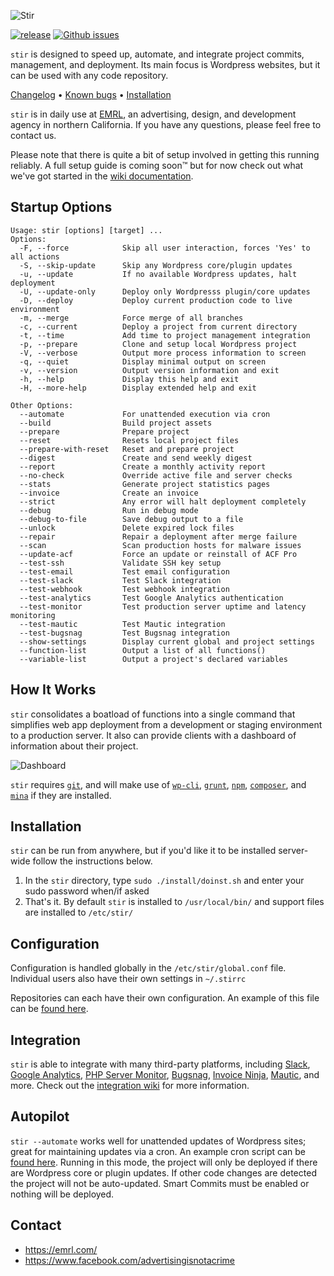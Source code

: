 ﻿﻿![Stir](https://raw.githubusercontent.com/EMRL/stir/master/img/logo.png)

[![release](https://img.shields.io/github/v/release/emrl/stir?sort=semver)](https://github.com/EMRL/stir/releases/latest)
[![Github issues](https://img.shields.io/github/issues/emrl/stir)](https://github.com/EMRL/stir/issues)

`stir` is designed to speed up, automate, and integrate project commits, management, and deployment. Its main focus is Wordpress websites, but it can be used with any code repository. 

[Changelog](https://github.com/EMRL/stir/blob/master/CHANGELOG.md) &bull; [Known bugs](https://github.com/EMRL/stir/issues?q=is%3Aopen+is%3Aissue+label%3Abug) &bull; [Installation](https://github.com/EMRL/stir/wiki)

`stir` is in daily use at [EMRL](https://emrl.com), an advertising, design, and development agency in northern California. If you have any questions, please feel free to contact us.

Please note that there is quite a bit of setup involved in getting this running reliably. A full setup guide is coming soon™ but for now check out what we've got started in the [wiki documentation](https://github.com/EMRL/stir/wiki).

## Startup Options

```
Usage: stir [options] [target] ...
Options:
  -F, --force            Skip all user interaction, forces 'Yes' to all actions
  -S, --skip-update      Skip any Wordpress core/plugin updates
  -u, --update           If no available Wordpress updates, halt deployment
  -U, --update-only      Deploy only Wordpresss plugin/core updates
  -D, --deploy           Deploy current production code to live environment
  -m, --merge            Force merge of all branches
  -c, --current          Deploy a project from current directory          
  -t, --time             Add time to project management integration
  -p, --prepare          Clone and setup local Wordpress project
  -V, --verbose          Output more process information to screen
  -q, --quiet            Display minimal output on screen
  -v, --version          Output version information and exit
  -h, --help             Display this help and exit
  -H, --more-help        Display extended help and exit

Other Options:
  --automate             For unattended execution via cron
  --build                Build project assets
  --prepare              Prepare project
  --reset                Resets local project files
  --prepare-with-reset   Reset and prepare project
  --digest               Create and send weekly digest
  --report               Create a monthly activity report
  --no-check             Override active file and server checks
  --stats                Generate project statistics pages
  --invoice              Create an invoice
  --strict               Any error will halt deployment completely
  --debug                Run in debug mode
  --debug-to-file        Save debug output to a file
  --unlock               Delete expired lock files
  --repair               Repair a deployment after merge failure
  --scan                 Scan production hosts for malware issues
  --update-acf           Force an update or reinstall of ACF Pro
  --test-ssh             Validate SSH key setup
  --test-email           Test email configuration
  --test-slack           Test Slack integration
  --test-webhook         Test webhook integration  
  --test-analytics       Test Google Analytics authentication
  --test-monitor         Test production server uptime and latency monitoring
  --test-mautic          Test Mautic integration
  --test-bugsnag         Test Bugsnag integration
  --show-settings        Display current global and project settings
  --function-list        Output a list of all functions()
  --variable-list        Output a project's declared variables
```

## How It Works

`stir` consolidates a boatload of functions into a single command that simplifies web app deployment from a development or staging environment to a production server. It also can provide clients with a dashboard of information about their project.

![Dashboard](https://raw.githubusercontent.com/EMRL/stir/master/img/dashboard.png)

`stir` requires [`git`](https://git-scm.com/), and will make use of [`wp-cli`](http://wp-cli.org/), [`grunt`](http://gruntjs.com/), [`npm`](https://www.npmjs.com/), [`composer`](https://getcomposer.org/), and  [`mina`](http://nadarei.co/mina/) if they are installed.

## Installation

`stir` can be run from anywhere, but if you'd like it to be installed server-wide follow the instructions below. 

1. In the `stir` directory, type `sudo ./install/doinst.sh` and enter your sudo password when/if asked
2. That's it. By default `stir` is installed to `/usr/local/bin/` and support files are installed to `/etc/stir/`

## Configuration

Configuration is handled globally in the `/etc/stir/global.conf` file. Individual users also have their own settings in `~/.stirrc`

Repositories can each have their own configuration. An example of this file can be [found here](https://github.com/EMRL/stir/blob/master/etc/stir-global.conf).

## Integration

`stir` is able to integrate with many third-party platforms, including [Slack](https://slack.com), [Google Analytics](https://google.com/analytics/), [PHP Server Monitor](https://phpservermonitor.org), [Bugsnag](https://bugsnag.com), [Invoice Ninja](https://invoiceninja.com), [Mautic](https://mautic.org), and more. Check out the [integration wiki](https://github.com/EMRL/stir/wiki/Integration) for more information.

## Autopilot

`stir --automate` works well for unattended updates of Wordpress sites; great for maintaining updates via a cron. An example cron script can be [found here](https://github.com/EMRL/stir/blob/master/etc/cron/stir.cron.example). Running in this mode, the project will only be deployed if there are Wordpress core or plugin updates. If other code changes are detected the project will not be auto-updated. Smart Commits must be enabled or nothing will be deployed.

## Contact

* <https://emrl.com/>
* <https://www.facebook.com/advertisingisnotacrime>
